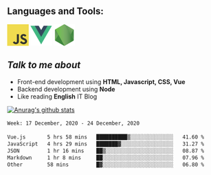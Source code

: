 ## **Languages and Tools:**      
<code><img height="50" src="https://raw.githubusercontent.com/github/explore/80688e429a7d4ef2fca1e82350fe8e3517d3494d/topics/javascript/javascript.png"></code>
<code><img height="50"  src="https://raw.githubusercontent.com/github/explore/80688e429a7d4ef2fca1e82350fe8e3517d3494d/topics/vue/vue.png"></code>
<code><img height="50"  src="https://raw.githubusercontent.com/github/explore/80688e429a7d4ef2fca1e82350fe8e3517d3494d/topics/nodejs/nodejs.png"></code>

## *Talk to me about*
- Front-end development using **HTML, Javascript, CSS, Vue**
- Backend development using **Node**
- Like reading **English** IT Blog    

[![Anurag's github stats](https://github-readme-stats.vercel.app/api?username=qdi5)](https://github.com/anuraghazra/github-readme-stats)    

<!--START_SECTION:waka-->
```text
Week: 17 December, 2020 - 24 December, 2020

Vue.js       5 hrs 58 mins   ██████████▒░░░░░░░░░░░░░░   41.60 % 
JavaScript   4 hrs 29 mins   ███████▓░░░░░░░░░░░░░░░░░   31.27 % 
JSON         1 hr 16 mins    ██▒░░░░░░░░░░░░░░░░░░░░░░   08.87 % 
Markdown     1 hr 8 mins     ██░░░░░░░░░░░░░░░░░░░░░░░   07.96 % 
Other        58 mins         █▓░░░░░░░░░░░░░░░░░░░░░░░   06.80 % 
```
<!--END_SECTION:waka-->
